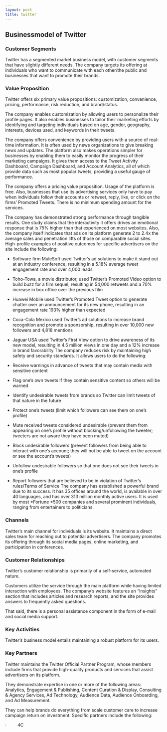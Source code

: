 ```yaml
---
layout: post
title: twitter
---
```


Businessmodel of Twitter
-------------------------

### Customer Segments

Twitter has a segmented market business model, with customer segments that have slightly different needs. The company targets its offering at individuals who want to communicate with each other/the public and businesses that want to promote their brands.

### Value Proposition

Twitter offers six primary value propositions: customization, convenience, pricing, performance, risk reduction, and brand/status.

The company enables customization by allowing users to personalize their profile pages. It also enables businesses to tailor their marketing efforts by identifying and targeting individuals based on age, gender, geography, interests, devices used, and keywords in their tweets.

The company offers convenience by providing users with a source of real-time information. It is often used by news organizations to give breaking news and updates. The platform also makes operations simpler for businesses by enabling them to easily monitor the progress of their marketing campaigns. It gives them access to the Tweet Activity Dashboard, Campaign Dashboard, and Account Analytics, all of which provide data such as most popular tweets, providing a useful gauge of performance.

The company offers a pricing value proposition. Usage of the platform is free. Also, businesses that use its advertising services only have to pay when individuals follow their accounts or retweet, reply, like, or click on the firms’ Promoted Tweets. There is no minimum spending amount for the services.

The company has demonstrated strong performance through tangible results. One study claims that the interactivity it offers drives an emotional response that is 75% higher than that experienced on most websites. Also, the company itself indicates that ads on its platform generate 2 to 2.4x the average sales and penetration lifts of those on comparable social sites. High-profile examples of positive outcomes for specific advertisers on the site include the following:

 * Software firm MuleSoft used Twitter’s ad solutions to make it stand out at an industry conference, resulting in a 5.18% average tweet engagement rate and over 4,000 leads
* Toho-Towa, a movie distributor, used Twitter’s Promoted Video option to build buzz for a film sequel, resulting in 54,000 retweets and a 70% increase in box office over the previous film
* Huawei Mobile used Twitter’s Promoted Tweet option to generate chatter over an announcement for its new phone, resulting in an engagement rate 193% higher than expected
* Coca-Cola Mexico used Twitter’s ad solutions to increase brand recognition and promote a sponsorship, resulting in over 10,000 new followers and 4,818 mentions
* Jaguar USA used Twitter’s First View option to drive awareness of its new model, resulting in 4.5 million views in one day and a 12% increase in brand favorability
 The company reduces risk by maintaining high safety and security standards. It allows users to do the following:

 * Receive warnings in advance of tweets that may contain media with sensitive content
* Flag one’s own tweets if they contain sensitive content so others will be warned
* Identify undesirable tweets from brands so Twitter can limit tweets of that nature in the future
* Protect one’s tweets (limit which followers can see them on one’s profile)
* Mute received tweets considered undesirable (prevent them from appearing on one’s profile without blocking/unfollowing the tweeter; tweeters are not aware they have been muted)
* Block undesirable followers (prevent followers from being able to interact with one’s account; they will not be able to tweet on the account or see the account’s tweets)
* Unfollow undesirable followers so that one does not see their tweets in one’s profile
* Report followers that are believed to be in violation of Twitter’s rules/Terms of Service
 The company has established a powerful brand due to its success. It has 35 offices around the world, is available in over 40 languages, and has over 313 million monthly active users. It is used by most *Fortune *500 companies and several prominent individuals, ranging from entertainers to politicians.

### Channels

Twitter’s main channel for individuals is its website. It maintains a direct sales team for reaching out to potential advertisers. The company promotes its offering through its social media pages, online marketing, and participation in conferences.

### Customer Relationships

Twitter’s customer relationship is primarily of a self-service, automated nature.

Customers utilize the service through the main platform while having limited interaction with employees. The company’s website features an “Insights” section that includes articles and research reports, and the site provides answers to frequently asked questions.

That said, there is a personal assistance component in the form of e-mail and social media support.

### Key Activities

Twitter’s business model entails maintaining a robust platform for its users.

### Key Partners

Twitter maintains the Twitter Official Partner Program, whose members include firms that provide high-quality products and services that assist advertisers on its platform.

They demonstrate expertise in one or more of the following areas: Analytics, Engagement & Publishing, Content Curation & Display, Consulting & Agency Services, Ad Technology, Audience Data, Audience Onboarding, and Ad Measurement.

They can help brands do everything from scale customer care to increase campaign return on investment. Specific partners include the following:

   ·         4C
